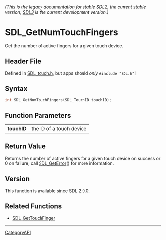 ###### (This is the legacy documentation for stable SDL2, the current stable version; [SDL3](https://wiki.libsdl.org/SDL3/) is the current development version.)
# SDL_GetNumTouchFingers

Get the number of active fingers for a given touch device.

## Header File

Defined in [SDL_touch.h](https://github.com/libsdl-org/SDL/blob/SDL2/include/SDL_touch.h), but apps should _only_ `#include "SDL.h"`!

## Syntax

```c
int SDL_GetNumTouchFingers(SDL_TouchID touchID);

```

## Function Parameters

|                 |                          |
| --------------- | ------------------------ |
| **touchID**     | the ID of a touch device |

## Return Value

Returns the number of active fingers for a given touch device on success or
0 on failure; call [SDL_GetError](SDL_GetError)() for more information.

## Version

This function is available since SDL 2.0.0.

## Related Functions

* [SDL_GetTouchFinger](SDL_GetTouchFinger)

----
[CategoryAPI](CategoryAPI)

